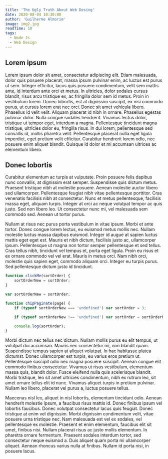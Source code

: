 ```yaml
---
title: 'The Ugly Truth About Web Desing'
date: 2020-08-04 10:30:00
author: 'Guilherme Almorim'
image: img2.jpg
readTime: 10
tags:
  - Node Js
  - Web Design
---
```


## Lorem ipsum

Lorem ipsum dolor sit amet, consectetur adipiscing elit. Etiam malesuada, dolor quis posuere placerat, massa ipsum pulvinar enim, ac luctus est purus ut sem. Integer efficitur, lacus quis posuere condimentum, velit sem mattis ante, id interdum ante orci et metus. In ultricies, dolor sodales cursus blandit, risus arcu tristique ex, ac fringilla dolor sem id metus. Proin in vestibulum lorem. Donec lobortis, est at dignissim suscipit, ex nisi commodo purus, ut cursus lorem erat nec orci. Donec sit amet vehicula libero. Phasellus id velit velit. Aliquam placerat id nibh in ornare. Phasellus egestas pulvinar dolor. Nulla congue sodales hendrerit. Vivamus lectus dolor, tristique ut tempor eget, interdum a magna. Pellentesque tincidunt magna tristique, ultricies dolor eu, fringilla risus. In dui lorem, pellentesque sed convallis id, mollis pharetra velit. Pellentesque placerat nulla eget ligula imperdiet, eget pretium velit efficitur. Curabitur hendrerit lorem odio, nec posuere enim aliquet blandit. Quisque id dolor et mi accumsan ultrices ac elementum libero.

## Donec lobortis

Curabitur elementum ac turpis at vulputate. Proin posuere felis dapibus nunc convallis, at dignissim erat semper. Suspendisse quis dictum metus. Praesent tristique nibh at molestie posuere. Aenean molestie auctor libero sed ullamcorper. Pellentesque feugiat nibh vitae pellentesque porttitor. Cras venenatis facilisis nibh at consectetur. Nunc et metus pellentesque, facilisis massa eget, aliquam turpis. Integer at orci ac neque volutpat tempor ac quis justo. Sed non libero leo. Ut consectetur nunc mi, vel malesuada sem commodo sed. Aenean ut tortor purus.

Nullam at risus nec purus porta vestibulum in vitae ipsum. Morbi et ante tortor. Donec congue lorem lectus, eu euismod metus mollis nec. Nullam molestie luctus massa dapibus euismod. Integer id augue at sapien luctus mattis eget eget est. Mauris et nibh dictum, facilisis justo ac, ullamcorper ipsum. Pellentesque ut magna non tortor semper pellentesque et sed tellus. Cras tellus nibh, tincidunt vel tempus et, porta eget ligula. Proin eu risus et ex ornare commodo vel vel erat. Mauris in metus orci. Nam nibh orci, molestie quis sapien eget, commodo aliquam orci. Integer eu turpis purus. Sed pellentesque dictum justo id tincidunt.

```javascript
function clickMe(sortOrder) {
	sortOrderNew = sortOrder;
}

var sortOrderNew = sortOrder;

function chipPaginate(page) {
	if (typeof sortOrderNew === 'undefined') var sortOrder = 3;

	if (typeof sortOrderNew !== 'undefined') var sortOrder = sortOrderNew;

	console.log(sortOrder);
}
```

Morbi dictum nec tellus nec dictum. Nullam mollis purus eu elit tempus, ut volutpat dui accumsan. Mauris nec consectetur mi, non blandit quam. Suspendisse tempus sapien at aliquet volutpat. In hac habitasse platea dictumst. Donec ullamcorper est turpis, eu varius eros pretium ut. Pellentesque suscipit odio nec magna posuere suscipit. Aenean congue elit commodo finibus consectetur. Vivamus ut risus vestibulum, elementum massa quis, blandit dolor. Fusce eleifend nulla quis scelerisque blandit. Morbi tristique, leo sit amet ultricies condimentum, nibh ex rutrum leo, sit amet ornare tellus elit id nunc. Vivamus aliquet turpis in pretium pulvinar. Nullam leo libero, placerat vel purus a, luctus posuere tellus.

Maecenas nisl leo, aliquet in nisl lobortis, elementum tincidunt odio. Aenean hendrerit molestie ipsum, a faucibus risus mattis id. Donec finibus ipsum vel lobortis faucibus. Donec volutpat consectetur lacus quis feugiat. Donec tristique at enim vel dignissim. Morbi dignissim condimentum velit, vitae posuere urna tristique nec. Nam malesuada est vel ex sodales, vel pellentesque ex molestie. Praesent et enim elementum, faucibus elit sit amet, finibus nisi. Nullam placerat risus ac justo mollis elementum. In pharetra ornare fermentum. Praesent sodales interdum tortor, sed consectetur neque euismod a. Duis aliquet quam porta mi ullamcorper aliquet. Aenean rhoncus varius nulla at finibus. Nullam id porta nisi, in posuere lacus.
